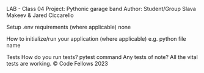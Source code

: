LAB - Class 04
Project: Pythonic garage band
Author: Student/Group Slava Makeev & Jared Ciccarello

Setup
.env requirements (where applicable)
none

How to initialize/run your application (where applicable)
e.g. python file name

Tests
How do you run tests? pytest command
Any tests of note? All the vital tests are working.
© Code Fellows 2023